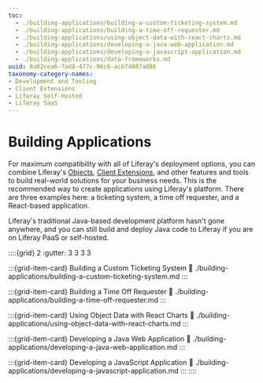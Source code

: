 ```yaml
---
toc:
  - ./building-applications/building-a-custom-ticketing-system.md
  - ./building-applications/building-a-time-off-requester.md
  - ./building-applications/using-object-data-with-react-charts.md
  - ./building-applications/developing-a-java-web-application.md
  - ./building-applications/developing-a-javascript-application.md
  - ./building-applications/data-frameworks.md
uuid: 8a02cea6-7ad8-477c-96c6-acb74887a886
taxonomy-category-names:
- Development and Tooling
- Client Extensions
- Liferay Self-Hosted
- Liferay SaaS
---
```

# Building Applications

For maximum compatibility with all of Liferay's deployment options, you can combine Liferay's [Objects](./objects.md), [Client Extensions](./client-extensions.md), and other features and tools to build real-world solutions for your business needs. This is the recommended way to create applications using Liferay's platform. There are three examples here: a ticketing system, a time off requester, and a React-based application. 

Liferay's traditional Java-based development platform hasn't gone anywhere, and you can still build and deploy Java code to Liferay if you are on Liferay PaaS or self-hosted. 

::::{grid} 2
:gutter: 3 3 3 3

:::{grid-item-card}  Building a Custom Ticketing System
:link: ./building-applications/building-a-custom-ticketing-system.md
:::

:::{grid-item-card}  Building a Time Off Requester
:link: ./building-applications/building-a-time-off-requester.md
:::

:::{grid-item-card}  Using Object Data with React Charts
:link: ./building-applications/using-object-data-with-react-charts.md
:::

:::{grid-item-card}  Developing a Java Web Application 
:link: ./building-applications/developing-a-java-web-application.md
:::

:::{grid-item-card}  Developing a JavaScript Application 
:link: ./building-applications/developing-a-javascript-application.md
:::
::::
